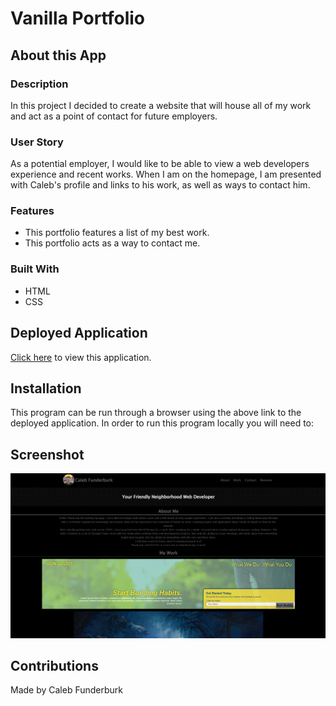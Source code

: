 # Vanilla Portfolio

## About this App

### Description

In this project I decided to create a website that will house all of my work and act as a point of contact for future employers.

### User Story

As a potential employer, I would like to be able to view a web developers experience and recent works. When I am on the homepage, I am presented with Caleb's profile and links to his work, as well as ways to contact him.

### Features

* This portfolio features a list of my best work.
* This portfolio acts as a way to contact me.

### Built With

- HTML
- CSS

## Deployed Application

<a href="https://calebfunderburk.github.io/Vanilla-Portfolio/" target="_blank">Click here</a> to view this application.

## Installation

This program can be run through a browser using the above link to the deployed application. In order to run this program locally you will need to:

## Screenshot

![Screenshot of my project](assets/images/screenshot.png)

## Contributions

Made by Caleb Funderburk
